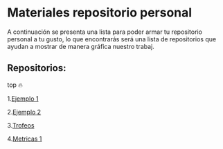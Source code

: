 # Materiales repositorio personal
A continuación se presenta una lista para poder armar tu repositorio personal a tu gusto, lo que encontrarás será una lista de repositorios que ayudan a mostrar de manera gráfica nuestro trabaj.
  
## Repositorios:

top 🔥
  
  1.[Ejemplo 1](https://github.com/Carol42/Carol42.git)
     
  2.[Ejemplo 2](https://github.com/jtoledom1/jtoledom1.git)
     
  3.[Trofeos](https://github.com/ryo-ma/github-profile-trophy.git)

  4.[Metricas 1](https://github.com/athul/waka-readme.git)